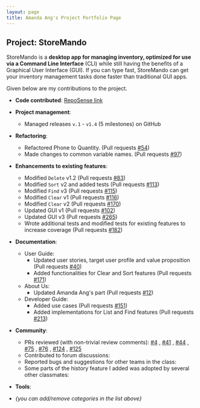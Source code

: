```yaml
---
layout: page
title: Amanda Ang's Project Portfolio Page
---
```


## Project: StoreMando

StoreMando is a **desktop app for managing inventory, optimized for use via a Command Line Interface** (CLI) while still
having the benefits of a Graphical User Interface (GUI). If you can type fast, StoreMando can get your inventory
management tasks done faster than traditional GUI apps.

Given below are my contributions to the project.

* **Code
  contributed**: [RepoSense link](https://nus-cs2103-ay2021s2.github.io/tp-dashboard/?search=&sort=groupTitle&sortWithin=title&timeframe=commit&mergegroup=&groupSelect=groupByRepos&breakdown=true&checkedFileTypes=docs~functional-code~test-code~other&since=&tabOpen=true&tabType=zoom&zA=github-amanda&zR=AY2021S2-CS2103T-W10-2%2Ftp%5Bmaster%5D&zACS=237.18069145466407&zS=2021-02-19&zFS=&zU=2021-03-21&zMG=undefined&zFTF=commit&zFGS=groupByRepos&zFR=false)

* **Project management**:
    * Managed releases `v.1` - `v1.4` (5 milestones) on GitHub

* **Refactoring**:
    * Refactored Phone to Quantity. (Pull requests [\#54](https://github.com/AY2021S2-CS2103T-W10-2/tp/pull/54))
    * Made changes to common variable names. (Pull requests [\#97](https://github.com/AY2021S2-CS2103T-W10-2/tp/pull/97))

* **Enhancements to existing features**:
    * Modified `Delete` v1.2 (Pull requests [\#83](https://github.com/AY2021S2-CS2103T-W10-2/tp/pull/83))
    * Modified `Sort` v2 and added tests (Pull requests [\#113](https://github.com/AY2021S2-CS2103T-W10-2/tp/pull/113))
    * Modified `Find` v3 (Pull requests [\#115](https://github.com/AY2021S2-CS2103T-W10-2/tp/pull/115))
    * Modified `Clear` v1 (Pull requests [\#116](https://github.com/AY2021S2-CS2103T-W10-2/tp/pull/116))
    * Modified `Clear` v2 (Pull requests [\#170](https://github.com/AY2021S2-CS2103T-W10-2/tp/pull/170))
    * Updated GUI v1 (Pull requests [\#102](https://github.com/AY2021S2-CS2103T-W10-2/tp/pull/102))
    * Updated GUI v3 (Pull requests [\#265](https://github.com/AY2021S2-CS2103T-W10-2/tp/pull/265))
    * Wrote additional tests and modified tests for existing features to increase coverage (Pull requests [\#182](https://github.com/AY2021S2-CS2103T-W10-2/tp/pull/182))
    
* **Documentation**:
    * User Guide:
        * Updated user stories, target user profile and value proposition (Pull requests [\#40](https://github.com/AY2021S2-CS2103T-W10-2/tp/pull/40))
        * Added functionalities for Clear and Sort features (Pull requests [\#171](https://github.com/AY2021S2-CS2103T-W10-2/tp/pull/171))
    * About Us:
        * Updated Amanda Ang's part (Pull requests [\#12](https://github.com/AY2021S2-CS2103T-W10-2/tp/pull/12))
    * Developer Guide:
        * Added use cases (Pull requests [\#151](https://github.com/AY2021S2-CS2103T-W10-2/tp/pull/151))
        * Added implementations for List and Find features (Pull requests [\#213](https://github.com/AY2021S2-CS2103T-W10-2/tp/pull/213))

* **Community**:
    * PRs reviewed (with non-trivial review comments): [\#4](https://github.com/AY2021S2-CS2103T-W10-2/tp/pull/4)
      , [\#41](https://github.com/AY2021S2-CS2103T-W10-2/tp/pull/41)
      , [\#44](https://github.com/AY2021S2-CS2103T-W10-2/tp/pull/44)
      , [\#75](https://github.com/AY2021S2-CS2103T-W10-2/tp/pull/75)
      , [\#76](https://github.com/AY2021S2-CS2103T-W10-2/tp/pull/76)
      , [\#124](https://github.com/AY2021S2-CS2103T-W10-2/tp/pull/124)
      , [\#125](https://github.com/AY2021S2-CS2103T-W10-2/tp/pull/125)
    * Contributed to forum discussions:
    * Reported bugs and suggestions for other teams in the class:
    * Some parts of the history feature I added was adopted by several other classmates:

* **Tools**:

* _{you can add/remove categories in the list above}_
